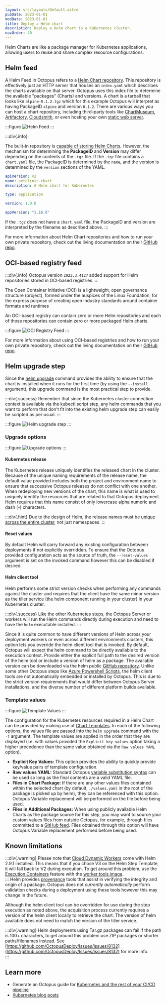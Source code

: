 ```yaml
---
layout: src/layouts/Default.astro
pubDate: 2023-01-01
modDate: 2023-01-01
title: Deploy a Helm chart
description: Deploy a Helm chart to a Kubernetes cluster.
navOrder: 40
---
```


Helm Charts are like a package manager for Kubernetes applications, allowing users to reuse and share complex resource configurations.

## Helm feed
A Helm Feed in Octopus refers to a [Helm Chart repository](https://helm.sh/docs/topics/chart_repository/). This repository is effectively just an HTTP server that houses an `index.yaml` which describes the charts available on that server. Octopus uses this index file to determine the available "packages" (Charts) and versions. A chart is a tarball that looks like `alpine-0.1.2.tgz` which for this example Octopus will interpret as having PackageID `alpine` and version `0.1.2`. There are various ways you can host a chart repository, including third-party tools like [ChartMuseum](https://github.com/chartmuseum/chartmuseum), [Artifactory](https://www.jfrog.com/confluence/display/JFROG/Kubernetes+Helm+Chart+Repositories), [Cloudsmith](https://help.cloudsmith.io/docs/helm-chart-repository), or even hosting your own [static web server](https://helm.sh/docs/topics/chart_repository/#hosting-chart-repositories).

:::figure
![Helm Feed](/docs/deployments/kubernetes/helm-update/helm-feed.png)
:::

:::div{.info}

The built-in repository is [capable of storing Helm Charts](/docs/packaging-applications/#supported-formats). However, the mechanism for determining the **PackageID** and **Version** may differ depending on the contents of the `.tgz` file.  If the `.tgz` file contains a `chart.yaml` file, the PackageID is determined by the `name`, and the version is determined by the `version` sections of the YAML.  

```yaml
apiVersion: v2
name: petclinic-chart
description: A Helm chart for Kubernetes

type: application

version: 1.0.0

appVersion: "1.16.0"
```

If the `.tgz` does not have a `chart.yaml` file, the PackageID and version are interpreted by the filename as described above.
:::

For more information about Helm Chart repositories and how to run your own private repository, check out the living documentation on their [GitHub repo](https://helm.sh/docs/topics/chart_repository/).

## OCI-based registry feed

:::div{.info}
Octopus version `2023.3.4127` added support for Helm repositories stored in OCI-based registries.
:::

The Open Container Initiative (OCI) is a lightweight, open governance structure (project), formed under the auspices of the Linux Foundation, for the express purpose of creating open industry standards around container formats and runtimes

An OCI-based registry can contain zero or more Helm repositories and each of those repositories can contain zero or more packaged Helm charts.

:::figure
![OCI Registry Feed](/docs/deployments/kubernetes/helm-update/oci-registry-feed.png)
:::

For more information about using OCI-based registries and how to run your own private repository, check out the living documentation on their [GitHub repo](https://helm.sh/docs/topics/registries/).

## Helm upgrade step
Since the [helm upgrade](https://docs.helm.sh/helm/#helm-upgrade) command provides the ability to ensure that the chart is installed when it runs for the first time (by using the `--install` argument), this upgrade command is the most practical step to provide.

:::div{.success}
Remember that since the Kubernetes cluster connection context is available via the kubectl script step, any helm commands that you want to perform that don't fit into the existing helm upgrade step can easily be scripted as per usual.
:::

:::figure
![Helm upgrade step](/docs/deployments/kubernetes/helm-update/step-card.png)
:::

### Upgrade options

:::figure
![Upgrade options](/docs/deployments/kubernetes/helm-update/upgrade-options.png)
:::

#### Kubernetes release
The Kubernetes release uniquely identifies the released chart in the cluster. Because of the unique naming requirements of the release name, the default value provided includes both the project and environment name to ensure that successive Octopus releases do not conflict with one another. When redeploying new versions of the chart, this name is what is used to uniquely identify the resources that are related to that Octopus deployment. Helm requires that this name consist of only lowercase alpha numeric and dash (-) characters.

:::div{.hint}
Due to the design of Helm, the release names must be [unique across the entire cluster](https://github.com/helm/helm/issues/2060#issuecomment-287164881), not just namespaces.
:::

#### Reset values
By default Helm will carry forward any existing configuration between deployments if not explicitly overridden. To ensure that the Octopus provided configuration acts as the source of truth, the `--reset-values` argument is set on the invoked command however this can be disabled if desired.

#### Helm client tool
Helm performs some strict version checks when performing any commands against the cluster and requires that the client have the same minor version as the tiller service (the helm component running in your cluster) in your Kubernetes cluster.

:::div{.success}
Like the other Kubernetes steps, the Octopus Server or workers will run the Helm commands directly during execution and need to have the `helm` executable installed.
:::

Since it is quite common to have different versions of Helm across your deployment workers or even across different environments clusters, this option lets you override the helm client tool that is invoked. By default, Octopus will expect the helm command to be directly available to the execution context. Provide either the explicit full path to the desired version of the helm tool or include a version of helm as a package. The available version can be downloaded via the helm public [GitHub repository](https://github.com/helm/helm/releases). Unlike some other Octopus steps like [Azure Powershell Scripts](/docs/deployments/custom-scripts/azure-powershell-scripts), the helm client tools are not automatically embedded or installed by Octopus. This is due to the strict version requirements that would differ between Octopus Server installations, and the diverse number of different platform builds available.

### Template values

:::figure
![Template Values](/docs/deployments/kubernetes/helm-update/template-values.png)
:::

The configuration for the Kubernetes resources required in a Helm Chart can be provided by making use of [Chart Templates](https://docs.helm.sh/chart_template_guide/). In each of the following options, the values file are passed into the `helm upgrade` command with the `-f` argument. The template values are applied in the order that they are displayed (i.e. with values provided the `Explicit key values` option taking a higher precedence than the same value obtained via the `Raw values YAML` option).

- **Explicit Key Values:** This option provides the ability to quickly provide key/value pairs of template configuration.
- **Raw values YAML:**  Standard Octopus [variable substitution syntax](/docs/projects/variables/variable-substitutions) can be used so long as the final contents are a valid YAML file.
- **Files in Chart Package:** If there are any other values files contained within the selected chart (by default, `./values.yaml` in the root of the package is picked up by helm), they can be referenced with this option. Octopus Variable replacement will be performed on the file before being used.
- **Files in Additional Packages:** When using publicly available Helm Charts as the package source for this step, you may want to source your custom values files from outside Octopus, for example, through files committed to a [GitHub feed](/docs/packaging-applications/package-repositories/github-feeds). Files obtained through this option will have Octopus Variable replacement performed before being used.

## Known limitations
:::div{.warning}
Please note that [Cloud Dynamic Workers](/docs/infrastructure/workers/dynamic-worker-pools/#available-dynamic-worker-images) come with Helm 2.9.1 installed.  This means that if you chose V3 on the Helm Step Template, it will fall back to V2 during execution.  To get around this problem, use the [Execution Containers](/docs/projects/steps/execution-containers-for-workers) feature with the [worker tools image](https://hub.docker.com/r/octopusdeploy/worker-tools).  
:::
Helm provides [provenance](https://helm.sh/docs/topics/provenance/) tools that assist in verifying the integrity and origin of a package. Octopus does not _currently automatically_ perform validation checks during a deployment using these tools however this may change in the future.

Although the helm client tool can be overridden for use during the step execution as noted above, the acquisition process currently requires a version of the helm client locally to retrieve the chart. The version of helm available does not need to match the version of the tiller service.

:::div{.warning}
Helm deployments using Tar.gz packages can fail if the path is 100+ characters, to get around this problem use ZIP packages or shorter paths/filenames instead.
See [https://github.com/OctopusDeploy/Issues/issues/8132](https://github.com/OctopusDeploy/Issues/issues/8132) for more info.  
:::

## Learn more

- Generate an Octopus guide for [Kubernetes and the rest of your CI/CD pipeline](https://octopus.com/docs/guides?destination=Kubernetes)
- [Kubernetes blog posts](https://octopus.com/blog/tag/kubernetes)